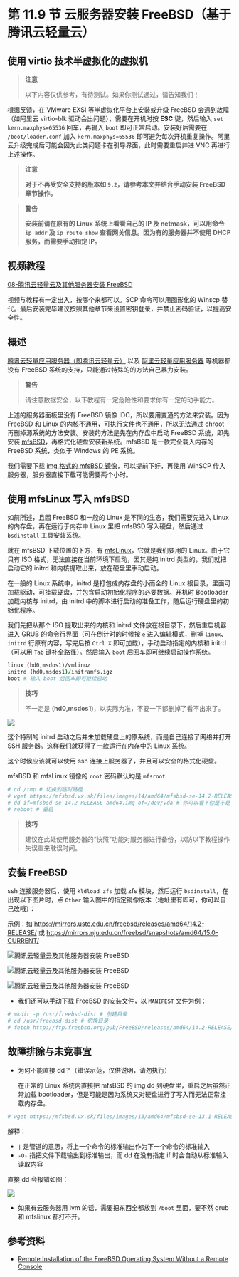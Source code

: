 # 第 11.9 节 云服务器安装 FreeBSD（基于腾讯云轻量云）


## 使用 virtio 技术半虚拟化的虚拟机

> **注意**
>
> 以下内容仅供参考，有待测试。如果你测试通过，请告知我们！

根据反馈，在 VMware EXSI 等半虚拟化平台上安装或升级 FreeBSD 会遇到故障（如阿里云 virtio-blk 驱动会出问题），需要在开机时按 **ESC** 键，然后输入 `set kern.maxphys=65536` 回车，再输入 `boot` 即可正常启动。安装好后需要在 `/boot/loader.conf` 加入 `kern.maxphys=65536` 即可避免每次开机重复操作。阿里云升级完成后可能会因为此类问题卡在引导界面，此时需要重启并进 VNC 再进行上述操作。

> **注意**
>
> **对于不再受安全支持的版本如 `9.2`，请参考本文并结合手动安装 FreeBSD 章节操作。**

>**警告**
>
>**安装前请在原有的 Linux 系统上看看自己的 IP 及 netmask，可以用命令 `ip addr` 及 `ip route show` 查看网关信息。因为有的服务器并不使用 DHCP 服务，而需要手动指定 IP。**

## 视频教程

[08-腾讯云轻量云及其他服务器安装 FreeBSD](https://www.bilibili.com/video/BV1y8411d7pp)


视频与教程有一定出入，按哪个来都可以。SCP 命令可以用图形化的 Winscp 替代。最后安装完毕建议按照其他章节来设置密钥登录，并禁止密码验证，以提高安全性。


## 概述

[腾讯云轻量应用服务器（即腾讯云轻量云）](https://cloud.tencent.com/product/lighthouse) 以及 [阿里云轻量应用服务器](https://www.aliyun.com/product/swas) 等机器都没有 FreeBSD 系统的支持，只能通过特殊的的方法自己暴力安装。


>**警告**
>
>请注意数据安全，以下教程有一定危险性和要求你有一定的动手能力。

上述的服务器面板里没有 FreeBSD 镜像 IDC，所以要用变通的方法来安装。因为 FreeBSD 和 Linux 的内核不通用，可执行文件也不通用，所以无法通过 chroot 再删掉源系统的方法安装。安装的方法是先在内存盘中启动 FreeBSD 系统，即先安装 [mfsBSD](https://mfsbsd.vx.sk)，再格式化硬盘安装新系统。mfsBSD 是一款完全载入内存的 FreeBSD 系统，类似于 Windows 的 PE 系统。

我们需要下载 [img 格式的 mfsBSD 镜像](https://mfsbsd.vx.sk/files/images/14/amd64/mfsbsd-se-14.2-RELEASE-amd64.img)，可以提前下好，再使用 WinSCP 传入服务器，服务器直接下载可能需要两个小时。


## 使用 mfsLinux 写入 mfsBSD

如前所述，且因 FreeBSD 和一般的 Linux 是不同的生态，我们需要先进入 Linux 的内存盘，再在运行于内存中 Linux 里把 mfsBSD 写入硬盘，然后通过 `bsdinstall` 工具安装系统。

就在 mfsBSD 下载位置的下方，有 [mfsLinux](https://mfsbsd.vx.sk/files/iso/mfslinux/mfslinux-0.1.11-94b1466.iso)，它就是我们要用的 Linux。由于它只有 ISO 格式，无法直接在当前环境下启动，因其是纯 initrd 类型的，我们就把启动它的 initrd 和内核提取出来，放在硬盘里手动启动。

在一般的 Linux 系统中，initrd 是打包成内存盘的小而全的 Linux 根目录，里面可加载驱动，可挂载硬盘，并包含启动初始化程序的必要数据。开机时 Bootloader 加载内核与 initrd，由 initrd 中的脚本进行启动的准备工作，随后运行硬盘里的初始化程序。

我们先把从那个 ISO 提取出来的内核和 initrd 文件放在根目录下，然后重启机器进入 GRUB 的命令行界面（可在倒计时的时候按 `e` 进入编辑模式，删掉 `linux`、`initrd` 行原有内容，写完后按 `Ctrl X` 即可加载），手动启动指定的内核和 initrd（可以用 `Tab` 键补全路径）。然后输入 `boot` 后回车即可继续启动操作系统。

```sh
linux (hd0,msdos1)/vmlinuz
initrd (hd0,msdos1)/initramfs.igz
boot # 输入 boot 后回车即可继续启动
```

>**技巧**
>
>不一定是 **(hd0,msdos1)**，以实际为准，不要一下都删掉了看不出来了。

![](../.gitbook/assets/2.png)

这个特制的 initrd 启动之后并未加载硬盘上的原系统，而是自己连接了网络并打开 SSH 服务器。这样我们就获得了一款运行在内存中的 Linux 系统。

这个时候应该就可以使用 ssh 连接上服务器了，并且可以安全的格式化硬盘。

mfsBSD 和 mfsLinux 镜像的 `root` 密码默认均是 `mfsroot`

```sh
# cd /tmp # 切换到临时路径
# wget https://mfsbsd.vx.sk/files/images/14/amd64/mfsbsd-se-14.2-RELEASE-amd64.img # 下载 mfsbsd
# dd if=mfsbsd-se-14.2-RELEASE-amd64.img of=/dev/vda # 你可以看下你是不是 /dev/vda
# reboot # 重启
```

>**技巧**
>
>建议在此处使用服务器的“快照”功能对服务器进行备份，以防以下教程操作失误重来耽误时间。

## 安装 FreeBSD

ssh 连接服务器后，使用 `kldload zfs` 加载 zfs 模块，然后运行 `bsdinstall`，在出现以下图片时，点 `Other` 输入图中的指定镜像版本（地址里有即可，你可以自己改哦）：

示例：如 <https://mirrors.ustc.edu.cn/freebsd/releases/amd64/14.2-RELEASE/> 或 <https://mirrors.nju.edu.cn/freebsd/snapshots/amd64/15.0-CURRENT/>

![腾讯云轻量云及其他服务器安装 FreeBSD](../.gitbook/assets/installBSD1.png)

![腾讯云轻量云及其他服务器安装 FreeBSD](../.gitbook/assets/installBSD2.png)

![腾讯云轻量云及其他服务器安装 FreeBSD](../.gitbook/assets/installBSD3.png)


- 我们还可以手动下载 FreeBSD 的安装文件，以 `MANIFEST` 文件为例：

```sh
# mkdir -p /usr/freebsd-dist # 创建目录
# cd /usr/freebsd-dist # 切换目录
# fetch http://ftp.freebsd.org/pub/FreeBSD/releases/amd64/14.2-RELEASE/MANIFEST # 下载所需文件
```

## 故障排除与未竟事宜

- 为何不能直接 dd？（错误示范，仅供说明，请勿执行）

  在正常的 Linux 系统内直接把 mfsBSD 的 img dd 到硬盘里，重启之后虽然正常加载 bootloader，但是可能是因为系统又对硬盘进行了写入而无法正常挂载内存盘。

```sh
# wget https://mfsbsd.vx.sk/files/images/13/amd64/mfsbsd-se-13.1-RELEASE-amd64.img -O- | dd of=/dev/vda
```

解释：

- `|` 是管道的意思，将上一个命令的标准输出作为下一个命令的标准输入
- `-O-` 指把文件下载输出到标准输出，而 dd 在没有指定 if 时会自动从标准输入读取内容

直接 dd 会报错如图：

![](../.gitbook/assets/1.png)


- 如果有云服务器用 lvm 的话，需要把东西全都放到 `/boot` 里面，要不然 grub 和 mfslinux 都打不开。

## 参考资料

- [Remote Installation of the FreeBSD Operating System Without a Remote Console](https://docs.freebsd.org/en/articles/remote-install/)

